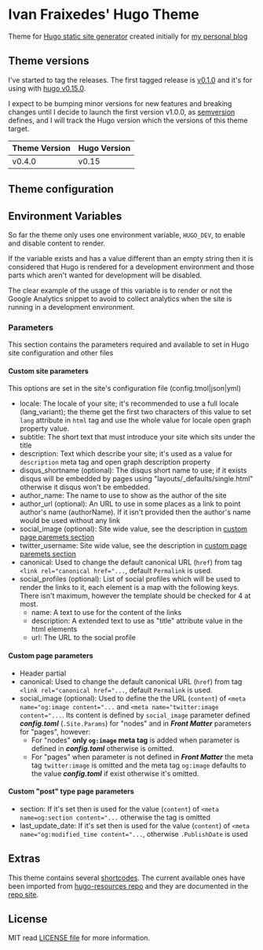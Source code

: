 Ivan Fraixedes' Hugo Theme
==========================

Theme for [Hugo static site generator](http://gohugo.io/) created initially for [my personal blog](http://blog.fraixed.es)

## Theme versions

I've started to tag the releases. The first tagged release is [v0.1.0](https://github.com/ifraixedes/fraixedes-hugo-theme/releases/tag/v0.1.0) and it's for using with [hugo v0.15.0](https://github.com/spf13/hugo/releases/tag/v0.15).

I expect to be bumping minor versions for new features and breaking changes until I decide to launch the first version v1.0.0, as [semversion](http://semver.org/) defines, and I will track the Hugo version which the versions of this theme target.

| Theme Version | Hugo Version |
|---------------|--------------|
| v0.4.0        | v0.15        |


## Theme configuration

## Environment Variables

So far the theme only uses one environment variable, `HUGO_DEV`, to enable and disable content to render.

If the variable exists and has a value different than an empty string then it is considered that Hugo is rendered for a development environment and those parts which aren't wanted for development will be disabled.

The clear example of the usage of this variable is to render or not the Google Analytics snippet to avoid to collect analytics when the site is running in a development environment.

### Parameters

This section contains the parameters required and available to set in Hugo site configuration and other files

#### Custom site parameters

This options are set in the site's configuration file (config.tmol|json|yml)

* locale: The locale of your site; it's recommended to use a full locale (lang_variant); the theme get the first two characters of this value to set `lang` attribute in `html` tag and use the whole value for locale open graph property value.
* subtitle: The short text that must introduce your site which sits under the title
* description: Text which describe your site; it's used as a value for `description` meta tag and open graph description property
* disqus_shortname (optional): The disqus short name to use; if it exists disqus will be embedded by pages using "layouts/_defaults/single.html" otherwise it disqus won't be embedded.
* author_name: The name to use to show as the author of the site
* author_url (optional): An URL to use in some places as a link to point author's name (authorName). If it isn't provided then the author's name would be used without any link
* social_image (optional): Site wide value, see the description in [custom page paremets section](#custom-page-parameters)
* twitter_username: Site wide value, see the description in [custom page paremets section](#custom-page-parameters)
* canonical: Used to change the default canonical URL (`href`) from tag `<link rel="canonical href="...`, default `Permalink` is used.
* social_profiles (optional): List of social profiles which will be used to render the links to it, each element is a map with the following keys. There isn't maximum, however the template should be checked for 4 at most.
  * name: A text to use for the content of the links
  * description: A extended text to use as "title" attribute value in the html elements
  * url:  The URL to the social profile

#### Custom page parameters

* Header partial
 * canonical: Used to change the default canonical URL (`href`) from tag `<link rel="canonical href="...`, default `Permalink` is used.
 * social_image (optional): Used to define the the URL (`content`) of `<meta name="og:image content="...` and `<meta name="twitter:image content="...`.
  Its content is defined by `social_image` parameter defined ___config.toml___ (`.Site.Params`) for "nodes" and in ___Front Matter___ parameters for "pages", however:
    * For "nodes" __only `og:image` meta tag__ is added when parameter is defined in ___config.toml___ otherwise is omitted.
    * For "pages" when parameter is not defined in ___Front Matter___ the meta tag `twitter:image` is omitted and the meta tag `og:image` defaults to the value ___config.toml___ if exist otherwise it's omitted.

#### Custom "post" type page parameters

* section: If it's set then is used for the value (`content`) of `<meta name=og:section content="...` otherwise the tag is omitted
* last_update_date: If it's set then is used for the value (`content`) of `<meta name="og:modified_time content="...`, otherwise `.PublishDate` is used

## Extras

This theme contains several [shortcodes](https://gohugo.io/extras/shortcodes/). The current available ones have been imported from [hugo-resources repo](https://github.com/ifraixedes/hugo-resources) and they are documented in the [repo site](http://ivan.fraixed.es/hugo-resources/).

## License

MIT read [LICENSE file](https://github.com/ifraixedes/fraixedes-hugo-theme/blob/master/LICENSE.md) for more information.
